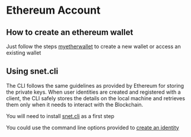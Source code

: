 # Ethereum Account

## How to create an ethereum wallet
Just follow the steps [myetherwallet](https://www.myetherwallet.com/) to create a new wallet or access an existing wallet

## Using snet.сli 
The CLI follows the same guidelines as provided by Ethereum for storing the private keys. When user identities are created and registered with a client, the CLI safely stores the details on the local machine and retrieves them only when it needs to interact with the Blockchain.

You will need to install [snet.cli](https://github.com/singnet/snet-cli#installing-with-pip) as a first step

You could use the command line options provided to [create an identity](http://snet-cli-docs.singularitynet.io/identity.html#create)